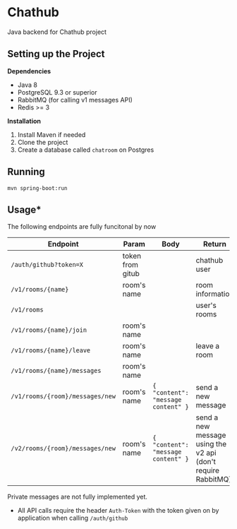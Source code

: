 # Chathub

Java backend for Chathub project

## Setting up the Project

**Dependencies**

* Java 8
* PostgreSQL 9.3 or superior
* RabbitMQ (for calling v1 messages API)
* Redis >= 3

**Installation**

1. Install Maven if needed
2. Clone the project
3. Create a database called `chatroom` on Postgres

## Running
```
mvn spring-boot:run
```

## Usage*
The following endpoints are fully funcitonal by now

| Endpoint                          | Param             | Body                                 | Return                                                       |
| --------------------------------- | ----------------- | ------------------------------------ | ------------------------------------------------------------ |
| `/auth/github?token=X`            | token  from gitub |                                      | chathub user                                                 |
| `/v1/rooms/{name}`                | room's name       |                                      | room information                                             |
| `/v1/rooms`                       |                   |                                      | user's rooms                                                 |
| `/v1/rooms/{name}/join`           | room's name       |                                      |                                                              |
| `/v1/rooms/{name}/leave`          | room's name       |                                      | leave a room                                                 |
| `/v1/rooms/{name}/messages`       | room's name       |                                      |                                                              |
| `/v1/rooms/{room}/messages/new`   | room's name       | `{ "content": "message content" }`   | send a new message                                           |
| `/v2/rooms/{room}/messages/new`   | room's name       | `{ "content": "message content" }`   | send a new message using the v2 api (don't require RabbitMQ) |

Private messages are not fully implemented yet.  
* All API calls require the header `Auth-Token` with the token given on by application when calling `/auth/github`
